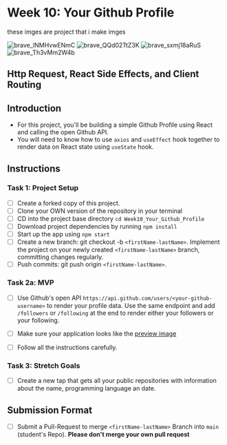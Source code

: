 # Week 10: Your Github Profile
these imges are project that i make imges

![brave_lNMHvwENmC](https://github.com/Cleverprogramer/Week10_Your_Github_Profile/assets/112668705/34aa50a3-4166-4b94-8bc1-e7bca5446233)
![brave_QQd02TtZ3K](https://github.com/Cleverprogramer/Week10_Your_Github_Profile/assets/112668705/67c1cad5-1df8-4141-bc8c-4157ad4469df)
![brave_sxmj18aRuS](https://github.com/Cleverprogramer/Week10_Your_Github_Profile/assets/112668705/ea547654-030a-4219-95e2-047c881bd149)
![brave_Th3vMm2W4b](https://github.com/Cleverprogramer/Week10_Your_Github_Profile/assets/112668705/ae6ed5bb-3b1f-4b18-b3c4-3f7aa6c92f8f)

## Http Request, React Side Effects, and Client Routing

## Introduction

- For this project, you'll be building a simple Github Profile using React and calling the open Github API.
- You will need to know how to use `axios` and `useEffect` hook together to render data on React state using `useState` hook.

## Instructions

### Task 1: Project Setup


- [ ]  Create a forked copy of this project.
- [ ]  Clone your OWN version of the repository in your terminal
- [ ]  CD into the project base directory `cd Week10_Your_Github_Profile`
- [ ]  Download project dependencies by running `npm install`
- [ ]  Start up the app using `npm start`
- [ ]  Create a new branch: git checkout -b `<firstName-lastName>`. Implement the project on your newly created `<firstName-lastName>` branch, committing changes regularly.
- [ ]  Push commits: git push origin `<firstName-lastName>`.

### Task 2a: MVP

- [ ]  Use Github's open API `https://api.github.com/users/<your-github-username>` to render your profile data. Use the same endpoint and add `/followers` or `/following` at the end to render either your followers or your following. 
- [ ] Make sure your application looks like the [preview image](https://github.com/gabischool/Week10_Your_Github_Profile/blob/main/githubcard.png)
- [ ] Follow all the instructions carefully.



### Task 3: Stretch Goals

- [ ] Create a new tap that gets all your public repositories with information about the name, programming language an date.

## Submission Format

- [ ] Submit a Pull-Request to merge `<firstName-lastName>` Branch into `main` (student's Repo). **Please don't merge your own pull request**
